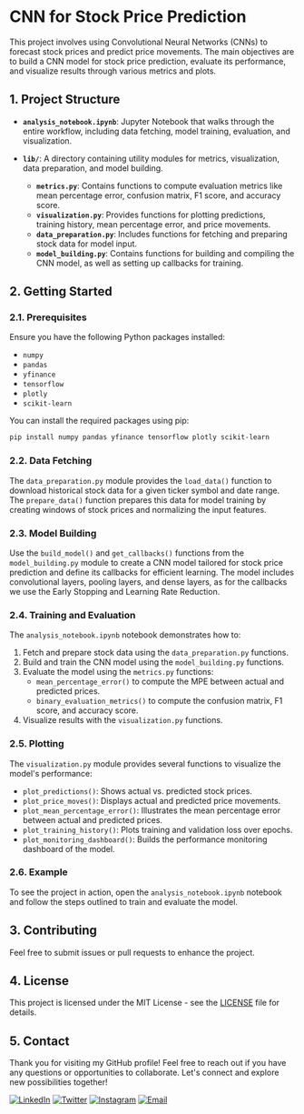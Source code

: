 # CNN for Stock Price Prediction

This project involves using Convolutional Neural Networks (CNNs) to forecast stock prices and predict price movements. The main objectives are to build a CNN model for stock price prediction, evaluate its performance, and visualize results through various metrics and plots.

## 1. Project Structure

- **`analysis_notebook.ipynb`**: Jupyter Notebook that walks through the entire workflow, including data fetching, model training, evaluation, and visualization. 

- **`lib/`**: A directory containing utility modules for metrics, visualization, data preparation, and model building.
  - **`metrics.py`**: Contains functions to compute evaluation metrics like mean percentage error, confusion matrix, F1 score, and accuracy score.
  - **`visualization.py`**: Provides functions for plotting predictions, training history, mean percentage error, and price movements.
  - **`data_preparation.py`**: Includes functions for fetching and preparing stock data for model input.
  - **`model_building.py`**: Contains functions for building and compiling the CNN model, as well as setting up callbacks for training.

## 2. Getting Started

### 2.1. Prerequisites

Ensure you have the following Python packages installed:
- `numpy`
- `pandas`
- `yfinance`
- `tensorflow`
- `plotly`
- `scikit-learn`

You can install the required packages using pip:

```bash
pip install numpy pandas yfinance tensorflow plotly scikit-learn
```

### 2.2. Data Fetching

The `data_preparation.py` module provides the `load_data()` function to download historical stock data for a given ticker symbol and date range. The `prepare_data()` function prepares this data for model training by creating windows of stock prices and normalizing the input features.

### 2.3. Model Building

Use the `build_model()` and `get_callbacks()` functions from the `model_building.py` module to create a CNN model tailored for stock price prediction and define its callbacks for efficient learning. The model includes convolutional layers, pooling layers, and dense layers, as for the callbacks we use the Early Stopping and Learning Rate Reduction. 

### 2.4. Training and Evaluation

The `analysis_notebook.ipynb` notebook demonstrates how to:
1. Fetch and prepare stock data using the `data_preparation.py` functions.
2. Build and train the CNN model using the `model_building.py` functions.
3. Evaluate the model using the `metrics.py` functions:
   - `mean_percentage_error()` to compute the MPE between actual and predicted prices.
   - `binary_evaluation_metrics()` to compute the confusion matrix, F1 score, and accuracy score.
5. Visualize results with the `visualization.py` functions.

### 2.5. Plotting

The `visualization.py` module provides several functions to visualize the model's performance:
- `plot_predictions()`: Shows actual vs. predicted stock prices.
- `plot_price_moves()`: Displays actual and predicted price movements.
- `plot_mean_percentage_error()`: Illustrates the mean percentage error between actual and predicted prices.
- `plot_training_history()`: Plots training and validation loss over epochs.
- `plot_monitoring_dashboard()`: Builds the performance monitoring dashboard of the model.

### 2.6. Example

To see the project in action, open the `analysis_notebook.ipynb` notebook and follow the steps outlined to train and evaluate the model.

## 3. Contributing

Feel free to submit issues or pull requests to enhance the project.

## 4. License

This project is licensed under the MIT License - see the [LICENSE](LICENSE) file for details.

## 5. Contact

Thank you for visiting my GitHub profile! Feel free to reach out if you have any questions or opportunities to collaborate. Let's connect and explore new possibilities together!

[![LinkedIn](https://img.shields.io/badge/LinkedIn-Yosri%20Ben%20Halima-blue)](https://www.linkedin.com/in/yosri-ben-halima-3553a9221/)
[![Twitter](https://img.shields.io/badge/Facebook-@Yosry%20Ben%20Hlima-navy)](https://www.facebook.com/NottherealYxsry)
[![Instagram](https://img.shields.io/badge/Instagram-@yosrybh-orange)](https://www.instagram.com/yosrybh/)
[![Email](https://img.shields.io/badge/Email-yosri.benhalima@ept.ucar.tn-white)](yosri.benhalima@ept.ucar.tn)

